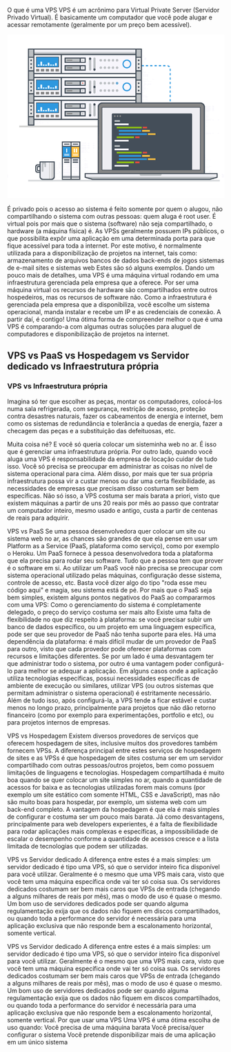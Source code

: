 O que é uma VPS
VPS é um acrônimo para Virtual Private Server (Servidor Privado Virtual). É basicamente um computador que você pode alugar e acessar remotamente (geralmente por um preço bem acessível).


<img src = 'server-db.gif'>



É privado pois o acesso ao sistema é feito somente por quem o alugou, não compartilhando o sistema com outras pessoas: quem aluga é root user. É virtual pois por mais que o sistema (software) não seja compartilhado, o hardware (a máquina física) é.
As VPSs geralmente possuem IPs públicos, o que possibilita expôr uma aplicação em uma determinada porta para que fique acessível para toda a internet. Por este motivo, é normalmente utilizada para a disponibilização de projetos na internet, tais como:
armazenamento de arquivos
bancos de dados
back-ends de jogos
sistemas de e-mail
sites e sistemas web
Estes são só alguns exemplos.
Dando um pouco mais de detalhes, uma VPS é uma máquina virtual rodando em uma infraestrutura gerenciada pela empresa que a oferece. Por ser uma máquina virtual os recursos de hardware são compartilhados entre outros hospedeiros, mas os recursos de software não. Como a infraestrutura é gerenciada pela empresa que a disponibiliza, você escolhe um sistema operacional, manda instalar e recebe um IP e as credenciais de conexão. A partir daí, é contigo!
Uma ótima forma de compreender melhor o que é uma VPS é comparando-a com algumas outras soluções para aluguel de computadores e disponibilização de projetos na internet.

## VPS vs PaaS vs Hospedagem vs Servidor dedicado vs Infraestrutura própria

### VPS vs Infraestrutura própria

Imagina só ter que escolher as peças, montar os computadores, colocá-los numa sala refrigerada, com segurança, restrição de acesso, proteção contra desastres naturais, fazer os cabeamentos de energia e internet, bem como os sistemas de redundância e tolerância a quedas de energia, fazer a checagem das peças e a substituição das defeituosas, etc.

Muita coisa né? E você só queria colocar um sisteminha web no ar.
É isso que é gerenciar uma infraestrutura própria.
Por outro lado, quando você aluga uma VPS é responsabilidade da empresa de locação cuidar de tudo isso. Você só precisa se preocupar em administrar as coisas no nível de sistema operacional para cima.
Além disso, por mais que ter sua própria infraestrutura possa vir a custar menos ou dar uma certa flexibilidade, as necessidades de empresas que precisam disso costumam ser bem específicas. Não só isso, a VPS costuma ser mais barata a priori, visto que existem máquinas a partir de uns 20 reais por mês ao passo que contratar um computador inteiro, mesmo usado e antigo, custa a partir de centenas de reais para adquirir.

VPS vs PaaS
Se uma pessoa desenvolvedora quer colocar um site ou sistema web no ar, as chances são grandes de que ela pense em usar um Platform as a Service (PaaS, plataforma como serviço), como por exemplo o Heroku. Um PaaS fornece à pessoa desenvolvedora toda a plataforma que ela precisa para rodar seu software. Tudo que a pessoa tem que prover é o software em si. Ao utilizar um PaaS você não precisa se preocupar com sistema operacional utilizado pelas máquinas, configuração desse sistema, controle de acesso, etc. Basta você dizer algo do tipo "roda esse meu código aqui" e magia, seu sistema está de pé. Por mais que o PaaS seja bem simples, existem alguns pontos negativos do PaaS ao compararmos com uma VPS:
Como o gerenciamento do sistema é completamente delegado, o preço do serviço costuma ser mais alto
Existe uma falta de flexibilidade no que diz respeito à plataforma: se você precisar subir um banco de dados específico, ou um projeto em uma linguagem específica, pode ser que seu provedor de PaaS não tenha suporte para eles.
Há uma dependência da plataforma: é mais difícil mudar de um provedor de PaaS para outro, visto que cada provedor pode oferecer plataformas com recursos e limitações diferentes.
Se por um lado é uma desvantagem ter que administrar todo o sistema, por outro é uma vantagem poder configurá-lo para melhor se adequar a aplicação. Em alguns casos onde a aplicação utiliza tecnologias específicas, possui necessidades específicas de ambiente de execução ou similares, utilizar VPS (ou outros sistemas que permitam administrar o sistema operacional) é estritamente necessário. Além de tudo isso, após configurá-la, a VPS tende a ficar estável e custar menos no longo prazo, principalmente para projetos que não dão retorno financeiro (como por exemplo para experimentações, portfolio e etc), ou para projetos internos de empresas.


VPS vs Hospedagem
Existem diversos provedores de serviços que oferecem hospedagem de sites, inclusive muitos dos provedores também fornecem VPSs. A diferença principal entre estes serviços de hospedagem de sites e as VPSs é que hospedagem de sites costuma ser em um servidor compartilhado com outras pessoas/outros projetos, bem como possuem limitações de linguagens e tecnologias. Hospedagem compartilhada é muito boa quando se quer colocar um site simples no ar, quando a quantidade de acessos for baixa e as tecnologias utilizadas forem mais comuns (por exemplo um site estático com somente HTML, CSS e JavaScript), mas não são muito boas para hospedar, por exemplo, um sistema web com um back-end completo.
A vantagem da hospedagem é que ela é mais simples de configurar e costuma ser um pouco mais barata. Já como desvantagens, principalmente para web developers experientes, é a falta de flexibilidade para rodar aplicações mais complexas e específicas, a impossibilidade de escalar o desempenho conforme a quantidade de acessos cresce e a lista limitada de tecnologias que podem ser utilizadas.


VPS vs Servidor dedicado
A diferença entre estes é a mais simples: um servidor dedicado é tipo uma VPS, só que o servidor inteiro fica disponível para você utilizar. Geralmente é o mesmo que uma VPS mais cara, visto que você tem uma máquina específica onde vai ter só coisa sua. Os servidores dedicados costumam ser bem mais caros que VPSs de entrada (chegando a alguns milhares de reais por mês), mas o modo de uso é quase o mesmo. Um bom uso de servidores dedicados pode ser quando alguma regulamentação exija que os dados não fiquem em discos compartilhados, ou quando toda a performance do servidor é necessária para uma aplicação exclusiva que não responde bem a escalonamento horizontal, somente vertical.

VPS vs Servidor dedicado
A diferença entre estes é a mais simples: um servidor dedicado é tipo uma VPS, só que o servidor inteiro fica disponível para você utilizar. Geralmente é o mesmo que uma VPS mais cara, visto que você tem uma máquina específica onde vai ter só coisa sua. Os servidores dedicados costumam ser bem mais caros que VPSs de entrada (chegando a alguns milhares de reais por mês), mas o modo de uso é quase o mesmo. Um bom uso de servidores dedicados pode ser quando alguma regulamentação exija que os dados não fiquem em discos compartilhados, ou quando toda a performance do servidor é necessária para uma aplicação exclusiva que não responde bem a escalonamento horizontal, somente vertical.
Por que usar uma VPS
Uma VPS é uma ótima escolha de uso quando:
Você precisa de uma máquina barata
Você precisa/quer configurar o sistema
Você pretende disponibilizar mais de uma aplicação em um único sistema
